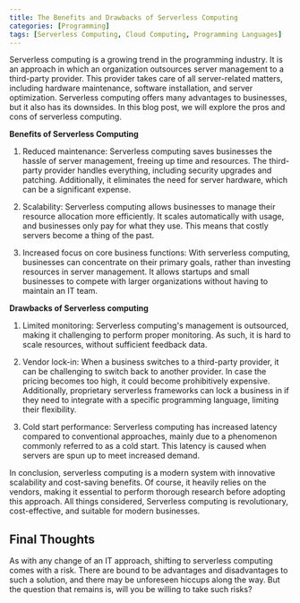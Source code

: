 ```yaml
---
title: The Benefits and Drawbacks of Serverless Computing
categories: [Programming]
tags: [Serverless Computing, Cloud Computing, Programming Languages]
---
```


Serverless computing is a growing trend in the programming industry. It is an approach in which an organization outsources server management to a third-party provider. This provider takes care of all server-related matters, including hardware maintenance, software installation, and server optimization. Serverless computing offers many advantages to businesses, but it also has its downsides. In this blog post, we will explore the pros and cons of serverless computing.

**Benefits of Serverless Computing**

1. Reduced maintenance: Serverless computing saves businesses the hassle of server management, freeing up time and resources. The third-party provider handles everything, including security upgrades and patching. Additionally, it eliminates the need for server hardware, which can be a significant expense.

2. Scalability: Serverless computing allows businesses to manage their resource allocation more efficiently. It scales automatically with usage, and businesses only pay for what they use. This means that costly servers become a thing of the past.

3. Increased focus on core business functions: With serverless computing, businesses can concentrate on their primary goals, rather than investing resources in server management. It allows startups and small businesses to compete with larger organizations without having to maintain an IT team.

**Drawbacks of Serverless computing**

1. Limited monitoring: Serverless computing's management is outsourced, making it challenging to perform proper monitoring. As such, it is hard to scale resources, without sufficient feedback data.

2. Vendor lock-in: When a business switches to a third-party provider, it can be challenging to switch back to another provider. In case the pricing becomes too high, it could become prohibitively expensive. Additionally, proprietary serverless frameworks can lock a business in if they need to integrate with a specific programming language, limiting their flexibility.

3. Cold start performance: Serverless computing has increased latency compared to conventional approaches, mainly due to a phenomenon commonly referred to as a cold start. This latency is caused when servers are spun up to meet increased demand.

In conclusion, serverless computing is a modern system with innovative scalability and cost-saving benefits. Of course, it heavily relies on the vendors, making it essential to perform thorough research before adopting this approach. All things considered, Serverless computing is revolutionary, cost-effective, and suitable for modern businesses.

## Final Thoughts

As with any change of an IT approach, shifting to serverless computing comes with a risk. There are bound to be advantages and disadvantages to such a solution, and there may be unforeseen hiccups along the way. But the question that remains is, will you be willing to take such risks?